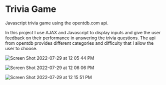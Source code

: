 # Trivia Game
Javascript trivia game using the opentdb.com api.

In this project I use AJAX and Javascript to display inputs and give the user feedback on their performance in answering the trivia questions. The api from opentdb provides different categories and difficulty that I allow the user to choose.



![Screen Shot 2022-07-29 at 12 05 44 PM](https://user-images.githubusercontent.com/91852136/181828900-6060d460-dc2a-4430-8239-b5e37375255c.png)

![Screen Shot 2022-07-29 at 12 06 06 PM](https://user-images.githubusercontent.com/91852136/181828924-0c6bc786-5abd-46c8-a110-d230c1be1878.png)

![Screen Shot 2022-07-29 at 12 15 51 PM](https://user-images.githubusercontent.com/91852136/181829117-fb67fa3f-6479-4771-acf6-28af3a780b2b.png)
